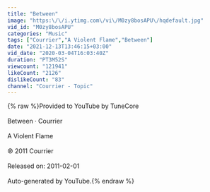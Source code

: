 ```yaml
---
title: "Between"
image: "https:\/\/i.ytimg.com\/vi\/M0zy8bosAPU\/hqdefault.jpg"
vid_id: "M0zy8bosAPU"
categories: "Music"
tags: ["Courrier","A Violent Flame","Between"]
date: "2021-12-13T13:46:15+03:00"
vid_date: "2020-03-04T16:03:40Z"
duration: "PT3M52S"
viewcount: "121941"
likeCount: "2126"
dislikeCount: "83"
channel: "Courrier - Topic"
---
```

{% raw %}Provided to YouTube by TuneCore<br /><br />Between · Courrier<br /><br />A Violent Flame<br /><br />℗ 2011 Courrier<br /><br />Released on: 2011-02-01<br /><br />Auto-generated by YouTube.{% endraw %}
